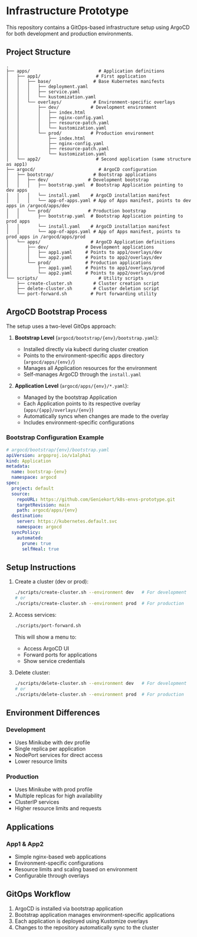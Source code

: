 # Infrastructure Prototype

This repository contains a GitOps-based infrastructure setup using ArgoCD for both development and production environments.

## Project Structure

```
.
├── apps/                          # Application definitions
│   ├── app1/                     # First application
│   │   ├── base/                # Base Kubernetes manifests
│   │   │   ├── deployment.yaml
│   │   │   ├── service.yaml
│   │   │   └── kustomization.yaml
│   │   └── overlays/            # Environment-specific overlays
│   │       ├── dev/            # Development environment
│   │       │   ├── index.html
│   │       │   ├── nginx-config.yaml
│   │       │   ├── resource-patch.yaml
│   │       │   └── kustomization.yaml
│   │       └── prod/           # Production environment
│   │           ├── index.html
│   │           ├── nginx-config.yaml
│   │           ├── resource-patch.yaml
│   │           └── kustomization.yaml
│   └── app2/                     # Second application (same structure as app1)
├── argocd/                        # ArgoCD configuration
│   ├── bootstrap/               # Bootstrap applications
│   │   ├── dev/               # Development bootstrap
│   │   │   ├── bootstrap.yaml  # Bootstrap Application pointing to dev apps
│   │   │   └── install.yaml    # ArgoCD installation manifest
│   │   │   └── app-of-apps.yaml # App of Apps manifest, points to dev apps in /argocd/apps/dev
│   │   └── prod/              # Production bootstrap
│   │       ├── bootstrap.yaml  # Bootstrap Application pointing to prod apps
│   │       └── install.yaml    # ArgoCD installation manifest
│   │       └── app-of-apps.yaml # App of Apps manifest, points to prod apps in /argocd/apps/prod
│   └── apps/                   # ArgoCD Application definitions
│       ├── dev/              # Development applications
│       │   ├── app1.yaml     # Points to app1/overlays/dev
│       │   └── app2.yaml     # Points to app2/overlays/dev
│       └── prod/             # Production applications
│           ├── app1.yaml     # Points to app1/overlays/prod
│           └── app2.yaml     # Points to app2/overlays/prod
└── scripts/                       # Utility scripts
    ├── create-cluster.sh        # Cluster creation script
    ├── delete-cluster.sh        # Cluster deletion script
    └── port-forward.sh         # Port forwarding utility
```

## ArgoCD Bootstrap Process

The setup uses a two-level GitOps approach:

1. **Bootstrap Level** (`argocd/bootstrap/{env}/bootstrap.yaml`):
   - Installed directly via kubectl during cluster creation
   - Points to the environment-specific apps directory (`argocd/apps/{env}/`)
   - Manages all Application resources for the environment
   - Self-manages ArgoCD through the `install.yaml`

2. **Application Level** (`argocd/apps/{env}/*.yaml`):
   - Managed by the bootstrap Application
   - Each Application points to its respective overlay (`apps/{app}/overlays/{env}`)
   - Automatically syncs when changes are made to the overlay
   - Includes environment-specific configurations

### Bootstrap Configuration Example
```yaml
# argocd/bootstrap/{env}/bootstrap.yaml
apiVersion: argoproj.io/v1alpha1
kind: Application
metadata:
  name: bootstrap-{env}
  namespace: argocd
spec:
  project: default
  source:
    repoURL: https://github.com/Geniekort/k8s-envs-prototype.git
    targetRevision: main
    path: argocd/apps/{env}
  destination:
    server: https://kubernetes.default.svc
    namespace: argocd
  syncPolicy:
    automated:
      prune: true
      selfHeal: true
```

## Setup Instructions

1. Create a cluster (dev or prod):
   ```bash
   ./scripts/create-cluster.sh --environment dev   # For development
   # or
   ./scripts/create-cluster.sh --environment prod  # For production
   ```

2. Access services:
   ```bash
   ./scripts/port-forward.sh
   ```
   This will show a menu to:
   - Access ArgoCD UI
   - Forward ports for applications
   - Show service credentials

3. Delete cluster:
   ```bash
   ./scripts/delete-cluster.sh --environment dev   # For development
   # or
   ./scripts/delete-cluster.sh --environment prod  # For production
   ```

## Environment Differences

### Development
- Uses Minikube with dev profile
- Single replica per application
- NodePort services for direct access
- Lower resource limits

### Production
- Uses Minikube with prod profile
- Multiple replicas for high availability
- ClusterIP services
- Higher resource limits and requests

## Applications

### App1 & App2
- Simple nginx-based web applications
- Environment-specific configurations
- Resource limits and scaling based on environment
- Configurable through overlays

## GitOps Workflow

1. ArgoCD is installed via bootstrap application
2. Bootstrap application manages environment-specific applications
3. Each application is deployed using Kustomize overlays
4. Changes to the repository automatically sync to the cluster 